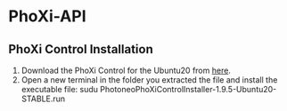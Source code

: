 # PhoXi-API

## PhoXi Control Installation
  1. Download the PhoXi Control for the Ubuntu20 from [here](https://www.photoneo.com/de/downloads/phoxi-control).
  2. Open a new terminal in the folder you extracted the file and install the executable file: sudu PhotoneoPhoXiControlInstaller-1.9.5-Ubuntu20-STABLE.run
